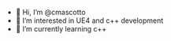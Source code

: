 - 👋 Hi, I’m @cmascotto
- 👀 I’m interested in UE4 and c++ development
- 🌱 I’m currently learning c++

